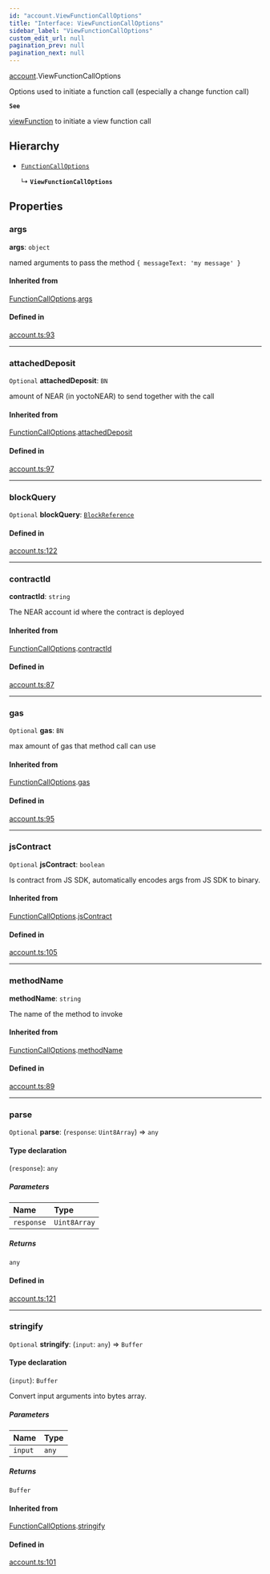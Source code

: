 ```yaml
---
id: "account.ViewFunctionCallOptions"
title: "Interface: ViewFunctionCallOptions"
sidebar_label: "ViewFunctionCallOptions"
custom_edit_url: null
pagination_prev: null
pagination_next: null
---
```


[account](../modules/account.md).ViewFunctionCallOptions

Options used to initiate a function call (especially a change function call)

**`See`**

[viewFunction](../classes/account.Account.md#viewfunction) to initiate a view function call

## Hierarchy

- [`FunctionCallOptions`](account.FunctionCallOptions.md)

  ↳ **`ViewFunctionCallOptions`**

## Properties

### args

 **args**: `object`

named arguments to pass the method `{ messageText: 'my message' }`

#### Inherited from

[FunctionCallOptions](account.FunctionCallOptions.md).[args](account.FunctionCallOptions.md#args)

#### Defined in

[account.ts:93](https://github.com/near/near-api-js/blob/a0c9a104/packages/near-api-js/src/account.ts#L93)

___

### attachedDeposit

 `Optional` **attachedDeposit**: `BN`

amount of NEAR (in yoctoNEAR) to send together with the call

#### Inherited from

[FunctionCallOptions](account.FunctionCallOptions.md).[attachedDeposit](account.FunctionCallOptions.md#attacheddeposit)

#### Defined in

[account.ts:97](https://github.com/near/near-api-js/blob/a0c9a104/packages/near-api-js/src/account.ts#L97)

___

### blockQuery

 `Optional` **blockQuery**: [`BlockReference`](../modules/providers_provider.md#blockreference)

#### Defined in

[account.ts:122](https://github.com/near/near-api-js/blob/a0c9a104/packages/near-api-js/src/account.ts#L122)

___

### contractId

 **contractId**: `string`

The NEAR account id where the contract is deployed

#### Inherited from

[FunctionCallOptions](account.FunctionCallOptions.md).[contractId](account.FunctionCallOptions.md#contractid)

#### Defined in

[account.ts:87](https://github.com/near/near-api-js/blob/a0c9a104/packages/near-api-js/src/account.ts#L87)

___

### gas

 `Optional` **gas**: `BN`

max amount of gas that method call can use

#### Inherited from

[FunctionCallOptions](account.FunctionCallOptions.md).[gas](account.FunctionCallOptions.md#gas)

#### Defined in

[account.ts:95](https://github.com/near/near-api-js/blob/a0c9a104/packages/near-api-js/src/account.ts#L95)

___

### jsContract

 `Optional` **jsContract**: `boolean`

Is contract from JS SDK, automatically encodes args from JS SDK to binary.

#### Inherited from

[FunctionCallOptions](account.FunctionCallOptions.md).[jsContract](account.FunctionCallOptions.md#jscontract)

#### Defined in

[account.ts:105](https://github.com/near/near-api-js/blob/a0c9a104/packages/near-api-js/src/account.ts#L105)

___

### methodName

 **methodName**: `string`

The name of the method to invoke

#### Inherited from

[FunctionCallOptions](account.FunctionCallOptions.md).[methodName](account.FunctionCallOptions.md#methodname)

#### Defined in

[account.ts:89](https://github.com/near/near-api-js/blob/a0c9a104/packages/near-api-js/src/account.ts#L89)

___

### parse

 `Optional` **parse**: (`response`: `Uint8Array`) => `any`

#### Type declaration

(`response`): `any`

##### Parameters

| Name | Type |
| :------ | :------ |
| `response` | `Uint8Array` |

##### Returns

`any`

#### Defined in

[account.ts:121](https://github.com/near/near-api-js/blob/a0c9a104/packages/near-api-js/src/account.ts#L121)

___

### stringify

 `Optional` **stringify**: (`input`: `any`) => `Buffer`

#### Type declaration

(`input`): `Buffer`

Convert input arguments into bytes array.

##### Parameters

| Name | Type |
| :------ | :------ |
| `input` | `any` |

##### Returns

`Buffer`

#### Inherited from

[FunctionCallOptions](account.FunctionCallOptions.md).[stringify](account.FunctionCallOptions.md#stringify)

#### Defined in

[account.ts:101](https://github.com/near/near-api-js/blob/a0c9a104/packages/near-api-js/src/account.ts#L101)
